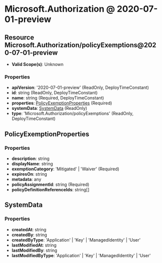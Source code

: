 # Microsoft.Authorization @ 2020-07-01-preview

## Resource Microsoft.Authorization/policyExemptions@2020-07-01-preview
* **Valid Scope(s)**: Unknown
### Properties
* **apiVersion**: '2020-07-01-preview' (ReadOnly, DeployTimeConstant)
* **id**: string (ReadOnly, DeployTimeConstant)
* **name**: string (Required, DeployTimeConstant)
* **properties**: [PolicyExemptionProperties](#policyexemptionproperties) (Required)
* **systemData**: [SystemData](#systemdata) (ReadOnly)
* **type**: 'Microsoft.Authorization/policyExemptions' (ReadOnly, DeployTimeConstant)

## PolicyExemptionProperties
### Properties
* **description**: string
* **displayName**: string
* **exemptionCategory**: 'Mitigated' | 'Waiver' (Required)
* **expiresOn**: string
* **metadata**: any
* **policyAssignmentId**: string (Required)
* **policyDefinitionReferenceIds**: string[]

## SystemData
### Properties
* **createdAt**: string
* **createdBy**: string
* **createdByType**: 'Application' | 'Key' | 'ManagedIdentity' | 'User'
* **lastModifiedAt**: string
* **lastModifiedBy**: string
* **lastModifiedByType**: 'Application' | 'Key' | 'ManagedIdentity' | 'User'

